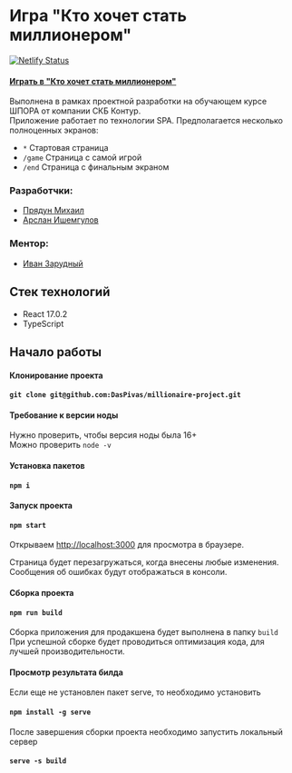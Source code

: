 # Игра "Кто хочет стать миллионером"

[![Netlify Status](https://api.netlify.com/api/v1/badges/5efe026b-b00a-498d-a75c-086db54db712/deploy-status)](https://app.netlify.com/sites/millionaire-project-shpora/deploys) 
#### [Играть в "Кто хочет стать миллионером"](https://millionaire-project-shpora.netlify.app/)


Выполнена в рамках проектной разработки на обучающем курсе ШПОРА от компании СКБ Контур.\
Приложение работает по технологии SPA. Предполагается несколько полноценных экранов:
- `*` Стартовая страница
- `/game` Страница с самой игрой
- `/end` Страница с финальным экраном

### Разработчки:
- [Прядун Михаил](https://t.me/pryadun69)
- [Арслан Ишемгулов](https://t.me/ars_is_like)


### Ментор:
- [Иван Зарудный](https://t.me/iZarudny) 

## Стек технологий
- React 17.0.2
- TypeScript

## Начало работы

#### Клонирование проекта
#### `git clone git@github.com:DasPivas/millionaire-project.git`

#### Требование к версии ноды
Нужно проверить, чтобы версия ноды была 16+ \
Можно проверить `node -v`

#### Установка пакетов
#### `npm i`

#### Запуск проекта
#### `npm start`

Открываем [http://localhost:3000](http://localhost:3000) для просмотра в браузере.

Страница будет перезагружаться, когда внесены любые изменения. \
Сообщения об ошибках будут отображаться в консоли.

#### Сборка проекта
#### `npm run build`

Сборка приложения для продакшена будет выполнена в папку `build` \
При успешной сборке будет проводиться оптимизация кода, для лучшей производительности.

#### Просмотр результата билда
Если еще не установлен пакет serve, то необходимо установить
#### `npm install -g serve` 
После завершения сборки проекта необходимо запустить локальный сервер
#### `serve -s build`
